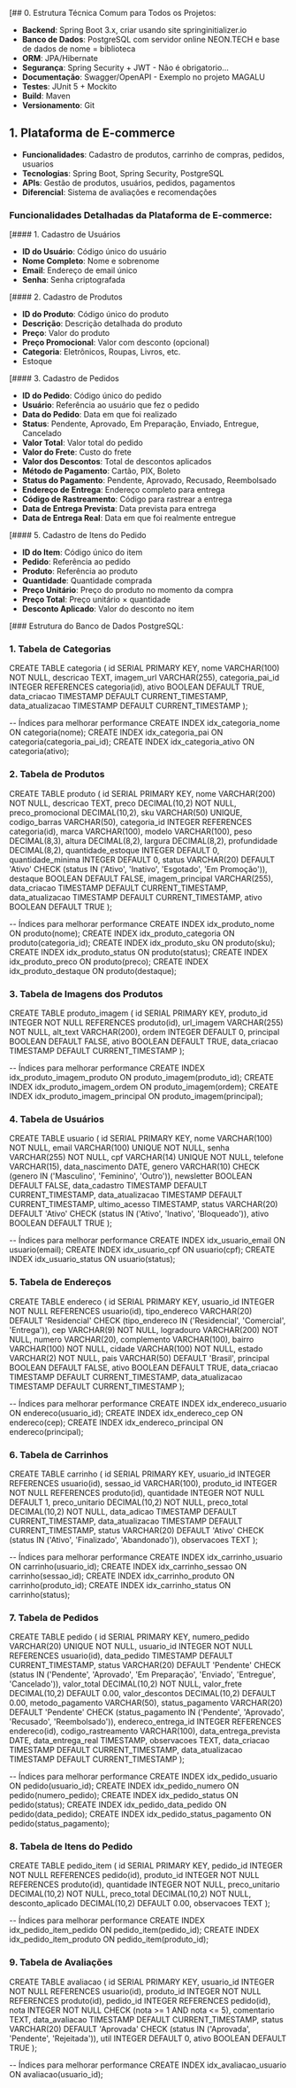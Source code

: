 [## 0. Estrutura Técnica Comum para Todos os Projetos:
- **Backend**: Spring Boot 3.x, criar usando site springinitializer.io
- **Banco de Dados**: PostgreSQL com servidor online NEON.TECH e base de dados de nome = biblioteca
- **ORM**: JPA/Hibernate
- **Segurança**: Spring Security + JWT - Não é obrigatorio...
- **Documentação**: Swagger/OpenAPI - Exemplo no projeto MAGALU
- **Testes**: JUnit 5 + Mockito
- **Build**: Maven
- **Versionamento**: Git

## 1. Plataforma de E-commerce
- **Funcionalidades**: Cadastro de produtos, carrinho de compras, pedidos, usuarios
- **Tecnologias**: Spring Boot, Spring Security, PostgreSQL
- **APIs**: Gestão de produtos, usuários, pedidos, pagamentos
- **Diferencial**: Sistema de avaliações e recomendações

### Funcionalidades Detalhadas da Plataforma de E-commerce:

[#### 1. Cadastro de Usuários
- **ID do Usuário**: Código único do usuário
- **Nome Completo**: Nome e sobrenome
- **Email**: Endereço de email único
- **Senha**: Senha criptografada

[#### 2. Cadastro de Produtos
- **ID do Produto**: Código único do produto
- **Descrição**: Descrição detalhada do produto
- **Preço**: Valor do produto
- **Preço Promocional**: Valor com desconto (opcional)
- **Categoria**: Eletrônicos, Roupas, Livros, etc.
- Estoque



[#### 3. Cadastro de Pedidos
- **ID do Pedido**: Código único do pedido
- **Usuário**: Referência ao usuário que fez o pedido
- **Data do Pedido**: Data em que foi realizado
- **Status**: Pendente, Aprovado, Em Preparação, Enviado, Entregue, Cancelado
- **Valor Total**: Valor total do pedido
- **Valor do Frete**: Custo do frete
- **Valor dos Descontos**: Total de descontos aplicados
- **Método de Pagamento**: Cartão, PIX, Boleto
- **Status do Pagamento**: Pendente, Aprovado, Recusado, Reembolsado
- **Endereço de Entrega**: Endereço completo para entrega
- **Código de Rastreamento**: Código para rastrear a entrega
- **Data de Entrega Prevista**: Data prevista para entrega
- **Data de Entrega Real**: Data em que foi realmente entregue

[#### 5. Cadastro de Itens do Pedido
- **ID do Item**: Código único do item
- **Pedido**: Referência ao pedido
- **Produto**: Referência ao produto
- **Quantidade**: Quantidade comprada
- **Preço Unitário**: Preço do produto no momento da compra
- **Preço Total**: Preço unitário × quantidade
- **Desconto Aplicado**: Valor do desconto no item


[### Estrutura do Banco de Dados PostgreSQL:


### 1. Tabela de Categorias
CREATE TABLE categoria (
    id SERIAL PRIMARY KEY,
    nome VARCHAR(100) NOT NULL,
    descricao TEXT,
    imagem_url VARCHAR(255),
    categoria_pai_id INTEGER REFERENCES categoria(id),
    ativo BOOLEAN DEFAULT TRUE,
    data_criacao TIMESTAMP DEFAULT CURRENT_TIMESTAMP,
    data_atualizacao TIMESTAMP DEFAULT CURRENT_TIMESTAMP
);

-- Índices para melhorar performance
CREATE INDEX idx_categoria_nome ON categoria(nome);
CREATE INDEX idx_categoria_pai ON categoria(categoria_pai_id);
CREATE INDEX idx_categoria_ativo ON categoria(ativo);

### 2. Tabela de Produtos
CREATE TABLE produto (
    id SERIAL PRIMARY KEY,
    nome VARCHAR(200) NOT NULL,
    descricao TEXT,
    preco DECIMAL(10,2) NOT NULL,
    preco_promocional DECIMAL(10,2),
    sku VARCHAR(50) UNIQUE,
    codigo_barras VARCHAR(50),
    categoria_id INTEGER REFERENCES categoria(id),
    marca VARCHAR(100),
    modelo VARCHAR(100),
    peso DECIMAL(8,3),
    altura DECIMAL(8,2),
    largura DECIMAL(8,2),
    profundidade DECIMAL(8,2),
    quantidade_estoque INTEGER DEFAULT 0,
    quantidade_minima INTEGER DEFAULT 0,
    status VARCHAR(20) DEFAULT 'Ativo' CHECK (status IN ('Ativo', 'Inativo', 'Esgotado', 'Em Promoção')),
    destaque BOOLEAN DEFAULT FALSE,
    imagem_principal VARCHAR(255),
    data_criacao TIMESTAMP DEFAULT CURRENT_TIMESTAMP,
    data_atualizacao TIMESTAMP DEFAULT CURRENT_TIMESTAMP,
    ativo BOOLEAN DEFAULT TRUE
);

-- Índices para melhorar performance
CREATE INDEX idx_produto_nome ON produto(nome);
CREATE INDEX idx_produto_categoria ON produto(categoria_id);
CREATE INDEX idx_produto_sku ON produto(sku);
CREATE INDEX idx_produto_status ON produto(status);
CREATE INDEX idx_produto_preco ON produto(preco);
CREATE INDEX idx_produto_destaque ON produto(destaque);

### 3. Tabela de Imagens dos Produtos
CREATE TABLE produto_imagem (
    id SERIAL PRIMARY KEY,
    produto_id INTEGER NOT NULL REFERENCES produto(id),
    url_imagem VARCHAR(255) NOT NULL,
    alt_text VARCHAR(200),
    ordem INTEGER DEFAULT 0,
    principal BOOLEAN DEFAULT FALSE,
    ativo BOOLEAN DEFAULT TRUE,
    data_criacao TIMESTAMP DEFAULT CURRENT_TIMESTAMP
);

-- Índices para melhorar performance
CREATE INDEX idx_produto_imagem_produto ON produto_imagem(produto_id);
CREATE INDEX idx_produto_imagem_ordem ON produto_imagem(ordem);
CREATE INDEX idx_produto_imagem_principal ON produto_imagem(principal);

### 4. Tabela de Usuários
CREATE TABLE usuario (
    id SERIAL PRIMARY KEY,
    nome VARCHAR(100) NOT NULL,
    email VARCHAR(100) UNIQUE NOT NULL,
    senha VARCHAR(255) NOT NULL,
    cpf VARCHAR(14) UNIQUE NOT NULL,
    telefone VARCHAR(15),
    data_nascimento DATE,
    genero VARCHAR(10) CHECK (genero IN ('Masculino', 'Feminino', 'Outro')),
    newsletter BOOLEAN DEFAULT FALSE,
    data_cadastro TIMESTAMP DEFAULT CURRENT_TIMESTAMP,
    data_atualizacao TIMESTAMP DEFAULT CURRENT_TIMESTAMP,
    ultimo_acesso TIMESTAMP,
    status VARCHAR(20) DEFAULT 'Ativo' CHECK (status IN ('Ativo', 'Inativo', 'Bloqueado')),
    ativo BOOLEAN DEFAULT TRUE
);

-- Índices para melhorar performance
CREATE INDEX idx_usuario_email ON usuario(email);
CREATE INDEX idx_usuario_cpf ON usuario(cpf);
CREATE INDEX idx_usuario_status ON usuario(status);

### 5. Tabela de Endereços
CREATE TABLE endereco (
    id SERIAL PRIMARY KEY,
    usuario_id INTEGER NOT NULL REFERENCES usuario(id),
    tipo_endereco VARCHAR(20) DEFAULT 'Residencial' CHECK (tipo_endereco IN ('Residencial', 'Comercial', 'Entrega')),
    cep VARCHAR(9) NOT NULL,
    logradouro VARCHAR(200) NOT NULL,
    numero VARCHAR(20),
    complemento VARCHAR(100),
    bairro VARCHAR(100) NOT NULL,
    cidade VARCHAR(100) NOT NULL,
    estado VARCHAR(2) NOT NULL,
    pais VARCHAR(50) DEFAULT 'Brasil',
    principal BOOLEAN DEFAULT FALSE,
    ativo BOOLEAN DEFAULT TRUE,
    data_criacao TIMESTAMP DEFAULT CURRENT_TIMESTAMP,
    data_atualizacao TIMESTAMP DEFAULT CURRENT_TIMESTAMP
);

-- Índices para melhorar performance
CREATE INDEX idx_endereco_usuario ON endereco(usuario_id);
CREATE INDEX idx_endereco_cep ON endereco(cep);
CREATE INDEX idx_endereco_principal ON endereco(principal);

### 6. Tabela de Carrinhos
CREATE TABLE carrinho (
    id SERIAL PRIMARY KEY,
    usuario_id INTEGER REFERENCES usuario(id),
    sessao_id VARCHAR(100),
    produto_id INTEGER NOT NULL REFERENCES produto(id),
    quantidade INTEGER NOT NULL DEFAULT 1,
    preco_unitario DECIMAL(10,2) NOT NULL,
    preco_total DECIMAL(10,2) NOT NULL,
    data_adicao TIMESTAMP DEFAULT CURRENT_TIMESTAMP,
    data_atualizacao TIMESTAMP DEFAULT CURRENT_TIMESTAMP,
    status VARCHAR(20) DEFAULT 'Ativo' CHECK (status IN ('Ativo', 'Finalizado', 'Abandonado')),
    observacoes TEXT
);

-- Índices para melhorar performance
CREATE INDEX idx_carrinho_usuario ON carrinho(usuario_id);
CREATE INDEX idx_carrinho_sessao ON carrinho(sessao_id);
CREATE INDEX idx_carrinho_produto ON carrinho(produto_id);
CREATE INDEX idx_carrinho_status ON carrinho(status);

### 7. Tabela de Pedidos
CREATE TABLE pedido (
    id SERIAL PRIMARY KEY,
    numero_pedido VARCHAR(20) UNIQUE NOT NULL,
    usuario_id INTEGER NOT NULL REFERENCES usuario(id),
    data_pedido TIMESTAMP DEFAULT CURRENT_TIMESTAMP,
    status VARCHAR(20) DEFAULT 'Pendente' CHECK (status IN ('Pendente', 'Aprovado', 'Em Preparação', 'Enviado', 'Entregue', 'Cancelado')),
    valor_total DECIMAL(10,2) NOT NULL,
    valor_frete DECIMAL(10,2) DEFAULT 0.00,
    valor_descontos DECIMAL(10,2) DEFAULT 0.00,
    metodo_pagamento VARCHAR(50),
    status_pagamento VARCHAR(20) DEFAULT 'Pendente' CHECK (status_pagamento IN ('Pendente', 'Aprovado', 'Recusado', 'Reembolsado')),
    endereco_entrega_id INTEGER REFERENCES endereco(id),
    codigo_rastreamento VARCHAR(100),
    data_entrega_prevista DATE,
    data_entrega_real TIMESTAMP,
    observacoes TEXT,
    data_criacao TIMESTAMP DEFAULT CURRENT_TIMESTAMP,
    data_atualizacao TIMESTAMP DEFAULT CURRENT_TIMESTAMP
);

-- Índices para melhorar performance
CREATE INDEX idx_pedido_usuario ON pedido(usuario_id);
CREATE INDEX idx_pedido_numero ON pedido(numero_pedido);
CREATE INDEX idx_pedido_status ON pedido(status);
CREATE INDEX idx_pedido_data_pedido ON pedido(data_pedido);
CREATE INDEX idx_pedido_status_pagamento ON pedido(status_pagamento);

### 8. Tabela de Itens do Pedido
CREATE TABLE pedido_item (
    id SERIAL PRIMARY KEY,
    pedido_id INTEGER NOT NULL REFERENCES pedido(id),
    produto_id INTEGER NOT NULL REFERENCES produto(id),
    quantidade INTEGER NOT NULL,
    preco_unitario DECIMAL(10,2) NOT NULL,
    preco_total DECIMAL(10,2) NOT NULL,
    desconto_aplicado DECIMAL(10,2) DEFAULT 0.00,
    observacoes TEXT
);

-- Índices para melhorar performance
CREATE INDEX idx_pedido_item_pedido ON pedido_item(pedido_id);
CREATE INDEX idx_pedido_item_produto ON pedido_item(produto_id);

### 9. Tabela de Avaliações
CREATE TABLE avaliacao (
    id SERIAL PRIMARY KEY,
    usuario_id INTEGER NOT NULL REFERENCES usuario(id),
    produto_id INTEGER NOT NULL REFERENCES produto(id),
    pedido_id INTEGER REFERENCES pedido(id),
    nota INTEGER NOT NULL CHECK (nota >= 1 AND nota <= 5),
    comentario TEXT,
    data_avaliacao TIMESTAMP DEFAULT CURRENT_TIMESTAMP,
    status VARCHAR(20) DEFAULT 'Aprovada' CHECK (status IN ('Aprovada', 'Pendente', 'Rejeitada')),
    util INTEGER DEFAULT 0,
    ativo BOOLEAN DEFAULT TRUE
);

-- Índices para melhorar performance
CREATE INDEX idx_avaliacao_usuario ON avaliacao(usuario_id);